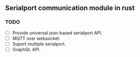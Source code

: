 ## Serialport communication module in rust

### TODO
- [ ] Provide universal json-based serialport API.
- [ ] MQTT over websocket.
- [ ] Suport multiple serialport.
- [ ] GraphQL API.
